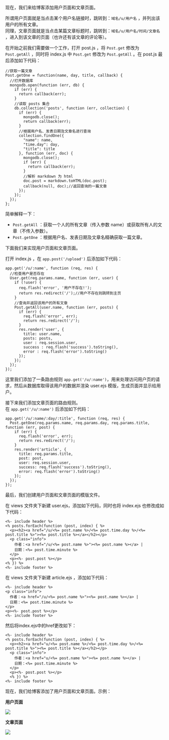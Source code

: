 现在，我们来给博客添加用户页面和文章页面。
 
所谓用户页面就是当点击某个用户名链接时，跳转到：`域名/u/用户名` ，并列出该用户的所有文章。  
同理，文章页面就是当点击某篇文章标题时，跳转到：`域名/u/用户名/时间/文章名` ，进入到该文章的页面（也许还有该文章的评论等）。

在开始之前我们需要做一个工作，打开 post.js ，将 `Post.get` 修改为 `Post.getAll` ，同时将 index.js 中 `Post.get` 修改为 `Post.getAll` 。在 post.js 最后添加如下代码：

    //获取一篇文章
    Post.getOne = function(name, day, title, callback) {
      //打开数据库
      mongodb.open(function (err, db) {
        if (err) {
          return callback(err);
        }
        //读取 posts 集合
        db.collection('posts', function (err, collection) {
          if (err) {
            mongodb.close();
            return callback(err);
          }
          //根据用户名、发表日期及文章名进行查询
          collection.findOne({
            "name": name,
            "time.day": day,
            "title": title
          }, function (err, doc) {
            mongodb.close();
            if (err) {
              return callback(err);
            }
            //解析 markdown 为 html
            doc.post = markdown.toHTML(doc.post);
            callback(null, doc);//返回查询的一篇文章
          });
        });
      });
    };

简单解释一下：

- `Post.getAll` ：获取一个人的所有文章（传入参数 name）或获取所有人的文章（不传入参数）。
- `Post.getOne` ：根据用户名、发表日期及文章名精确获取一篇文章。

下面我们来实现用户页面和文章页面。

打开 index.js ，在 `app.post('/upload')` 后添加如下代码：

    app.get('/u/:name', function (req, res) {
      //检查用户是否存在
      User.get(req.params.name, function (err, user) {
        if (!user) {
          req.flash('error', '用户不存在!'); 
          return res.redirect('/');//用户不存在则跳转到主页
        }
        //查询并返回该用户的所有文章
        Post.getAll(user.name, function (err, posts) {
          if (err) {
            req.flash('error', err); 
            return res.redirect('/');
          } 
          res.render('user', {
            title: user.name,
            posts: posts,
            user : req.session.user,
            success : req.flash('success').toString(),
            error : req.flash('error').toString()
          });
        });
      }); 
    });

这里我们添加了一条路由规则 `app.get('/u/:name')`，用来处理访问用户页的请求，然后从数据库取得该用户的数据并渲染 user.ejs 模版，生成页面并显示给用户。  

接下来我们添加文章页面的路由规则。  
在 `app.get('/u/:name')` 后添加如下代码：  

    app.get('/u/:name/:day/:title', function (req, res) {
      Post.getOne(req.params.name, req.params.day, req.params.title, function (err, post) {
        if (err) {
          req.flash('error', err); 
          return res.redirect('/');
        }
        res.render('article', {
          title: req.params.title,
          post: post,
          user: req.session.user,
          success: req.flash('success').toString(),
          error: req.flash('error').toString()
        });
      });
    });

最后，我们创建用户页面和文章页面的模版文件。

在 views 文件夹下新建 user.ejs，添加如下代码，同时也将 index.ejs 也修改成如下代码：

    <%- include header %>
    <% posts.forEach(function (post, index) { %>
      <p><h2><a href="/u/<%= post.name %>/<%= post.time.day %>/<%= post.title %>"><%= post.title %></a></h2></p>
      <p class="info">
        作者：<a href="/u/<%= post.name %>"><%= post.name %></a> | 
        日期：<%= post.time.minute %>
      </p>
      <p><%- post.post %></p>
    <% }) %>
    <%- include footer %>

在 views 文件夹下新建 article.ejs ，添加如下代码：

    <%- include header %>
    <p class="info">
      作者：<a href="/u/<%= post.name %>"><%= post.name %></a> | 
      日期：<%= post.time.minute %>
    </p>
    <p><%- post.post %></p>
    <%- include footer %>

然后将index.ejs中的href更改如下：

```
<%- include header %>
<% posts.forEach(function (post, index) { %>
  <p><h2><a href="u/<%= post.name %>/<%= post.time.day %>/<%= post.title %>"><%= post.title %></a></h2></p>
  <p class="info">
    作者：<a href="u/<%= post.name %>"><%= post.name %></a> |
    日期：<%= post.time.minute %>
  </p>
  <p><%- post.post %></p>
  <% }) %>
<%- include footer %>
```

现在，我们给博客添加了用户页面和文章页面。示例：

**用户页面**

![](https://github.com/nswbmw/N-blog/blob/master/public/images/4.1.jpg?raw=true)

**文章页面**

![](https://github.com/nswbmw/N-blog/blob/master/public/images/4.2.jpg?raw=true)